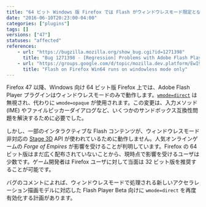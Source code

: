 ```yaml
---
title: "64 ビット Windows 版 Firefox では Flash がウィンドウレスモード限定となり、Stage 3D が影響を受けます"
date: "2016-06-10T20:23:00-04:00"
categories: ["plugins"]
tags: []
versions: ["47"]
statuses: "affected"
references:
    - url: "https://bugzilla.mozilla.org/show_bug.cgi?id=1271398"
      title: "Bug 1271398 - [Regression] Problems with Adobe Flash Player Stage3D and Firefox x64 >=v47"
    - url: "https://groups.google.com/d/topic/mozilla.dev.platform/EwI9Fq4DPy4/discussion"
      title: "Flash on Firefox Win64 runs on windowless mode only"
---
```

Firefox 47 以降、Windows 向け 64 ビット版 Firefox 上では、Adobe Flash Player プラグインはウィンドウレスモードのみで動作します。[`wmode=direct`](https://helpx.adobe.com/jp/flash/kb/231465.html#main_anc_c) は無視され、代わりに `wmode=opaque` が使用されます。この変更は、入力メソッド (IME) やファイルピッカーダイアログなど、いくつかのサンドボックス互換性問題を解決するために必要でした。

しかし、一部のインタラクティブな Flash コンテンツが、ウィンドウレスモード非対応の [Stage 3D](http://www.adobe.com/devnet/flashplayer/stage3d.html) API が使われているために動作しません。人気オンラインゲームの *Forge of Empires* が影響を受けることが判明しています。Firefox の 64 ビット版はまだ広く配布されていないことから、現時点で影響を受けるユーザは少数です。ゲーム開発者は Firefox ユーザに対して当面は 32 ビット版を推奨することが可能です。

バグのコメントによれば、ウィンドウレスモードで処理される新しいアクセラレーション描画モデルに対応した Flash Player Beta 向けに `wmode=direct` を再度有効化する計画があります。
